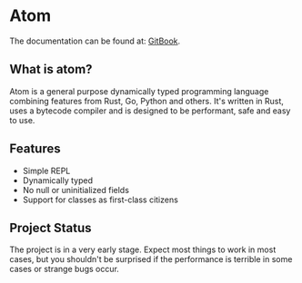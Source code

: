 # Atom

The documentation can be found at: [GitBook](https://app.gitbook.com/@gitbook-services/s/atom-lang/).

## What is atom?

Atom is a general purpose dynamically typed programming language combining features from Rust, Go, Python and others. It's written in Rust, uses a bytecode compiler and is designed to be performant, safe and easy to use.

## Features

- Simple REPL
- Dynamically typed
- No null or uninitialized fields
- Support for classes as first-class citizens

## Project Status

The project is in a very early stage. Expect most things to work in most cases, but you shouldn't be surprised if the performance is terrible in some cases or strange bugs occur.
